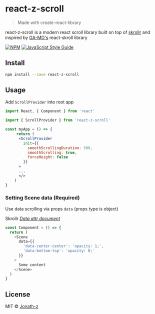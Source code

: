 # react-z-scroll

> Made with create-react-library

react-z-scroll is a modern react scroll library built on top of [skrollr](https://github.com/Prinzhorn/skrollr) and inspired by [GA-MO's](https://github.com/GA-MO) react-skroll library

[![NPM](https://img.shields.io/npm/v/react-z-scroll.svg)](https://www.npmjs.com/package/react-z-scroll) [![JavaScript Style Guide](https://img.shields.io/badge/code_style-standard-brightgreen.svg)](https://standardjs.com)

## Install

```bash
npm install --save react-z-scroll
```

## Usage

Add `ScrollProvider` into root app

```jsx
import React, { Component } from 'react'

import { ScrollProvider } from 'react-z-scroll'

const myApp = () => {
     return (
      <ScrollProvider
        init={{
          smoothScrollingDuration: 500,
          smoothScrolling: true,
          forceHeight: false
        }}
      >
      ...
      </>
    )
}
```

### Setting Scene data (Required)

Use data scrolling via props `data` (props type is object)

Skrollr [_Data attr document_](https://github.com/Prinzhorn/skrollr#absolute-vs-relative-mode)

```js
const Component = () => {
  return (
    <Scene
      data={{
        'data-center-center': 'opacity: 1;',
        'data-bottom-top': 'opacity: 0;'
      }}
    >
      Some content
    </Scene>
  )
}
```

## License

MIT © [Jonath-z](https://github.com/Jonath-z)
